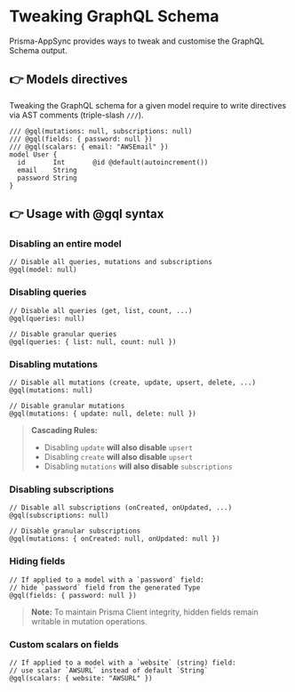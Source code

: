 # Tweaking GraphQL Schema

Prisma-AppSync provides ways to tweak and customise the GraphQL Schema output.

## 👉 Models directives

Tweaking the GraphQL schema for a given model require to write directives via AST comments (triple-slash `///`).

```prisma
/// @gql(mutations: null, subscriptions: null)
/// @gql(fields: { password: null })
/// @gql(scalars: { email: "AWSEmail" })
model User {
  id       Int       @id @default(autoincrement())
  email    String
  password String
}
```

## 👉 Usage with @gql syntax

### Disabling an entire model

```prisma
// Disable all queries, mutations and subscriptions
@gql(model: null)
```

### Disabling queries

```prisma
// Disable all queries (get, list, count, ...)
@gql(queries: null)

// Disable granular queries
@gql(queries: { list: null, count: null })
```

### Disabling mutations

```prisma
// Disable all mutations (create, update, upsert, delete, ...)
@gql(mutations: null)

// Disable granular mutations
@gql(mutations: { update: null, delete: null })
```

> **Cascading Rules:**
>
> - Disabling `update` **will also disable** `upsert`
> - Disabling `create` **will also disable** `upsert`
> - Disabling `mutations` **will also disable** `subscriptions`

### Disabling subscriptions

```prisma
// Disable all subscriptions (onCreated, onUpdated, ...)
@gql(subscriptions: null)

// Disable granular subscriptions
@gql(mutations: { onCreated: null, onUpdated: null })
```

### Hiding fields

```prisma
// If applied to a model with a `password` field:
// hide `password` field from the generated Type
@gql(fields: { password: null })
```

> **Note:** To maintain Prisma Client integrity, hidden fields remain writable in mutation operations.

### Custom scalars on fields

```prisma
// If applied to a model with a `website` (string) field:
// use scalar `AWSURL` instead of default `String`
@gql(scalars: { website: "AWSURL" })
```
